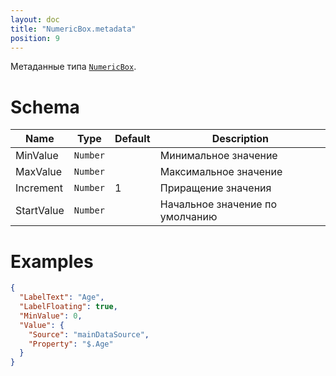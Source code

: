```yaml
---
layout: doc
title: "NumericBox.metadata"
position: 9
---
```


Метаданные типа [`NumericBox`](../).

# Schema

|Name|Type|Default|Description|
|----|----|-------|-----------|
|MinValue|`Number`||Минимальное значение|
|MaxValue|`Number`||Максимальное значение|
|Increment|`Number`|1|Приращение значения|
|StartValue|`Number`||Начальное значение по умолчанию|

# Examples

```json
{
  "LabelText": "Age",
  "LabelFloating": true,
  "MinValue": 0,
  "Value": {
    "Source": "mainDataSource",
    "Property": "$.Age"
  }
}
```
